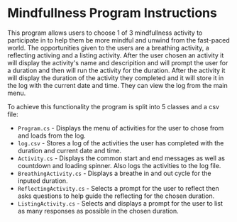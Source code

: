 # Mindfullness Program Instructions

This program allows users to choose 1 of 3 mindfullness activity to participate in
to help them be more mindful and unwind from the fast-paced world. The opportunities
given to the users are a breathing activity, a reflecting activing and a listing activity. 
After the user chosen an activity it will display the activity's name and descripition and
will prompt the user for a duration and then will run the activity for the duration. After
the activity it will display the duration of the activity they completed and it will store
it in the log with the current date and time. They can view the log from the main menu. 

To achieve this functionality the program is split into 5 classes and a csv file:

- `Program.cs` - Displays the menu of activities for the user to chose from and loads from the log.
- `log.csv` - Stores a log of the activities the user has completed with the duration and current date and time.
- `Activity.cs` - Displays the common start and end messages as well as countdown and loading spinner. Also logs the activities to the log file.
- `BreathingActivity.cs` - Displays a breathe in and out cycle for the inputed duration.
- `ReflectingActivity.cs` - Selects a prompt for the user to reflect then asks questions to help guide the reflecting for the chosen duration.
-  `ListingActivity.cs` - Selects and displays a prompt for the user to list as many responses as possible in the chosen duration.
